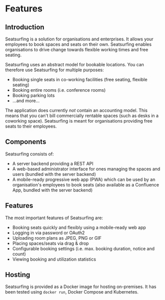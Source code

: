 # Features

## Introduction
Seatsurfing is a solution for organisations and enterprises. It allows your employees to book spaces and seats on their own. Seatsurfing enables organisations to drive change towards flexible working times and free seating.

Seatsurfing uses an abstract model for bookable locations. You can therefore use Seatsurfing for multiple purposes:

* Booking single seats in co-working facilities (free seating, flexible seating)
* Booking entire rooms (i.e. conference rooms)
* Booking parking lots
* ...and more...

The application does currently *not* contain an accounting model. This means that you can't bill commercially rentable spaces (such as desks in a coworking space). Seatsurfing is meant for organisations providing free seats to their employees.

## Components
Seatsurfing consists of:

* A server backend providing a REST API
* A web-based administrator interface for ones managing the spaces and users (bundled with the server backend)
* A mobile-ready progressive web app (PWA) which can be used by an organisation's employees to book seats (also available as a Confluence App, bundled with the server backend)

## Features
The most important features of Seatsurfing are:

* Booking seats quickly and flexibly using a mobile-ready web app
* Logging in via password or OAuth2
* Uploading room plans as JPEG, PNG or GIF
* Placing spaces/seats via drag & drop
* Configurable booking settings (i.e. max. booking duration, notice and count)
* Viewing booking and utilization statistics

## Hosting
Seatsurfing is provided as a Docker image for hosting on-premises. It has been tested using ```docker run```, Docker Compose and Kubernetes.